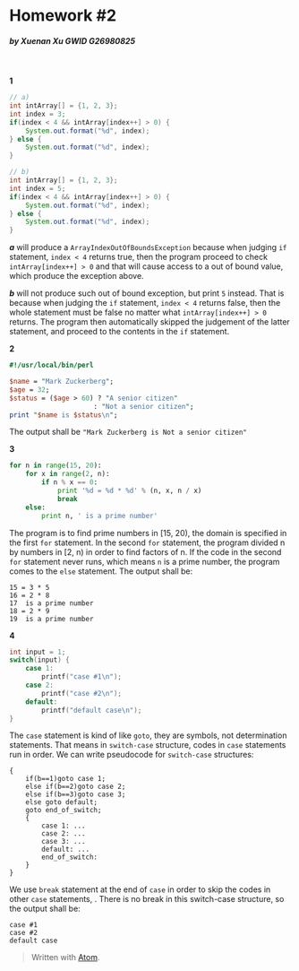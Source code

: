 # Homework #2

##### by Xuenan Xu GWID G26980825
&nbsp;

**1**
```java
// a)
int intArray[] = {1, 2, 3};
int index = 3;
if(index < 4 && intArray[index++] > 0) {
	System.out.format("%d", index);
} else {
	System.out.format("%d", index);
}

// b)
int intArray[] = {1, 2, 3};
int index = 5;
if(index < 4 && intArray[index++] > 0) {
	System.out.format("%d", index);
} else {
	System.out.format("%d", index);
}
```

_**a**_ will produce a `ArrayIndexOutOfBoundsException` because when judging `if` statement, `index < 4` returns true, then the program proceed to check  `intArray[index++] > 0` and that will cause access to a out of bound value, which produce the exception above.

_**b**_ will not produce such out of bound exception, but print `5` instead. That is because when judging the `if` statement, `index < 4` returns false, then the whole statement must be false no matter what  `intArray[index++] > 0` returns. The program then automatically skipped the judgement of the latter statement, and proceed to the contents in the `if` statement.

**2**
```perl
#!/usr/local/bin/perl

$name = "Mark Zuckerberg";
$age = 32;
$status = ($age > 60) ? "A senior citizen"
 					 : "Not a senior citizen";
print "$name is $status\n";
```

The output shall be `"Mark Zuckerberg is Not a senior citizen"`

**3**
```python
for n in range(15, 20):
	for x in range(2, n):
		if n % x == 0:
			print '%d = %d * %d' % (n, x, n / x)
			break
	else:
		print n, ' is a prime number'
```

The program is to find prime numbers in [15, 20), the domain is specified in the first `for` statement. In the second `for` statement, the program divided n by numbers in [2, n) in order to find factors of n. If the code in the second `for` statement never runs, which means `n` is a prime number, the program comes to the `else` statement.
The output shall be:
```
15 = 3 * 5
16 = 2 * 8
17  is a prime number
18 = 2 * 9
19  is a prime number
```

**4**
```c
int input = 1;
switch(input) {
	case 1:
		printf("case #1\n");
	case 2:
		printf("case #2\n");
	default:
		printf("default case\n");
}
```
The `case` statement is kind of like `goto`, they are symbols, not determination statements. That means in `switch-case` structure, codes in `case` statements run in order. We can write pseudocode for `switch-case` structures:
```
{
    if(b==1)goto case 1;
    else if(b==2)goto case 2;
    else if(b==3)goto case 3;
    else goto default;
    goto end_of_switch;
    {
    	case 1: ...
    	case 2: ...
    	case 3: ...
    	default: ...
    	end_of_switch:
    }
}
```
We use `break` statement at the end of `case` in order to skip the codes in other `case` statements, . There is no break in this switch-case structure, so the output shall be:
```
case #1
case #2
default case
```
> Written with [Atom](https://atom.io/).
